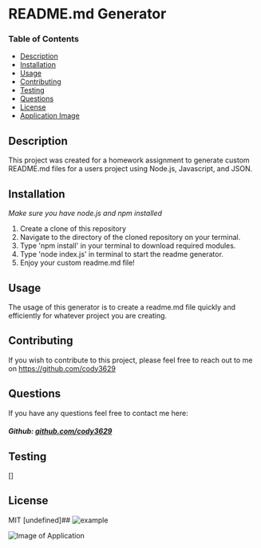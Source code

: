 # README.md Generator

### Table of Contents

- [Description](#description)
- [Installation](#installation)
- [Usage](#usage)
- [Contributing](#contributing)
- [Testing](#testing)
- [Questions](#questions)
- [License](#license)
- [Application Image](#application-image)

## Description

This project was created for a homework assignment to generate custom README.md files for a users project using Node.js, Javascript, and JSON.

## Installation
*Make sure you have node.js and npm installed*

1. Create a clone of this repository
2. Navigate to the directory of the cloned repository on your terminal.
3. Type 'npm install' in your terminal to download required modules.
4. Type 'node index.js' in terminal to start the readme generator.
5. Enjoy your custom readme.md file!


## Usage
The usage of this generator is to create a readme.md file quickly and efficiently for whatever project you are creating.


## Contributing

If you wish to contribute to this project, please feel free to reach out to me on https://github.com/cody3629

## Questions

If you have any questions feel free to contact me here:

 ##### Github: [github.com/cody3629](https://github.com/cody3629)

## Testing

[]

## License
MIT
[undefined]## ![example](https://user-images.githubusercontent.com/92649046/148665227-f65a73d8-3174-4e69-a88b-01f1697ce9cd.JPG)


 ![Image of Application](READme-Generator\assets\example.JPG)
